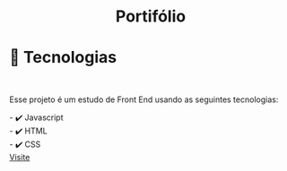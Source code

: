 <div align="center" >
  <h1 align="center" >Portifólio </h1> 
</div>

<div>

<h1>🚀 Tecnologias</h1>
</br>
<p>Esse projeto é um estudo de Front End usando as seguintes tecnologias:</p>
<span>
- ✔️ Javascript </br>
- ✔️ HTML </br>
- ✔️ CSS </br>
</span>
</div>
<a href= "http://italsblog.epizy.com/"> Visite</a>

